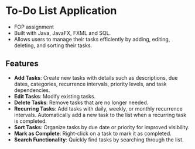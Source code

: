# To-Do List Application
- FOP assignment
- Built with Java, JavaFX, FXML and SQL.
- Allows users to manage their tasks efficiently by adding, editing, deleting, and sorting their tasks. 

## Features
- **Add Tasks**: Create new tasks with details such as descriptions, due dates, categories, recurrence intervals, priority levels, and task dependencies.
- **Edit Tasks**: Modify existing tasks.
- **Delete Tasks**: Remove tasks that are no longer needed.
- **Recurring Tasks**: Add tasks with daily, weekly, or monthly recurrence intervals. Automatically add a new task to the list when a recurring task is completed. 
- **Sort Tasks**: Organize tasks by due date or priority for improved visibility.
- **Mark as Complete**: Right-click on a task to mark it as completed.
- **Search Functionality**: Quickly find tasks by searching through the list.

